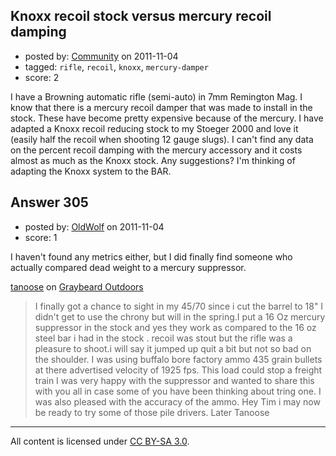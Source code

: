 ## Knoxx recoil stock versus mercury recoil damping

- posted by: [Community](https://stackexchange.com/users/-1/-1-community) on 2011-11-04
- tagged: `rifle`, `recoil`, `knoxx`, `mercury-damper`
- score: 2

I have a Browning automatic rifle (semi-auto) in 7mm Remington Mag. I know that there is a mercury recoil damper that was made to install in the stock. These have become pretty expensive because of the mercury. I have adapted a Knoxx recoil reducing stock to my Stoeger 2000 and love it (easily half the recoil when shooting 12 gauge slugs). I can't find any data on the percent recoil damping with the mercury accessory and it costs almost as much as the Knoxx stock. Any suggestions? I'm thinking of adapting the Knoxx system to the BAR.


## Answer 305

- posted by: [OldWolf](https://stackexchange.com/users/-1/111-oldwolf) on 2011-11-04
- score: 1

I haven't found any metrics either, but I did finally find someone who actually compared dead weight to a mercury suppressor.

[tanoose](http://www.go2gbo.com/forums/index.php?topic=127082.0) on [Graybeard Outdoors](http://www.go2gbo.com/)
>I finally got a chance to sight in my 45/70 since i cut the barrel to 18" I didn't get to use the chrony but will in the spring.I put a 16 Oz mercury suppressor in the stock and yes they work as compared to the 16 oz steel bar i had in the stock . recoil was stout but the rifle was a pleasure to shoot.i will say it jumped up quit a bit but not so bad on the shoulder. I was using buffalo bore factory ammo  435 grain bullets at there advertised velocity of 1925 fps. This load could stop a freight train I was very happy with the suppressor and wanted to share this with you all in case some of you have been thinking about tring one. I was also pleased with the accuracy of the ammo.  Hey Tim i may now be ready to try some of those pile drivers. Later Tanoose



---

All content is licensed under [CC BY-SA 3.0](https://creativecommons.org/licenses/by-sa/3.0/).
